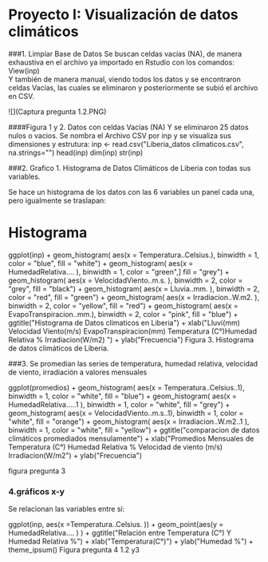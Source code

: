 # Proyecto I: Visualización de datos climáticos

###1. Limpiar Base de Datos
Se buscan celdas vacías (NA), de manera exhaustiva en el archivo ya importado en Rstudio con los comandos:  
View(inp)   
Y también de manera manual, viendo todos los datos y se encontraron celdas Vacías, las cuales se eliminaron y posteriormente se subió el archivo en CSV.  


![](Captura pregunta 1.2.PNG)

####Figura 1 y 2. Datos con celdas Vacías  (NA)
Y se eliminaron 25 datos nulos o vacios.
Se nombra el Archivo CSV por inp y se visualiza sus dimensiones y estrutura:
inp <- read.csv("Liberia_datos climaticos.csv", na.strings="")
head(inp)
dim(inp)
str(inp)


###2. Grafico 1. Histograma de Datos Climáticos de Liberia con todas sus variables. 

Se hace un histograma de los datos con las 6 variables un panel cada una, pero igualmente se traslapan:
# Histograma
ggplot(inp) +
geom_histogram(
aes(x = Temperatura..Celsius.), 
                 binwidth = 1,
                 color = "blue",
                 fill = "white") + 
  geom_histogram(
    aes(x = HumedadRelativa....    ),
                 binwidth = 1,
                 color = "green",]
                 fill = "grey") +
  geom_histogram(
    aes(x = VelocidadViento..m.s.  ),
    binwidth = 2,
    color = "grey",
    fill = "black") +
  geom_histogram(
    aes(x = Lluvia..mm.            ),
    binwidth = 2,
    color = "red",
    fill = "green") +
  geom_histogram(
    aes(x = Irradiacion..W.m2.     ),
    binwidth = 2,
    color = "yellow",
    fill = "red") +
  geom_histogram(
    aes(x = EvapoTranspiracion..mm.),
    binwidth = 2,
    color = "pink",
    fill = "blue") +
  ggtitle("Histograma de Datos climaticos en Liberia") +
  xlab("Lluvi(mm) Velocidad Viento(m/s) EvapoTranspiracion(mm) Temperatura (C°)Humedad
Relativa % Irradiacion(W/m2)  ") +
  ylab("Frecuencia")
Figura 3. Histograma de datos climáticos de Liberia.


###3. Se promedian las series de temperatura, humedad relativa, velocidad de viento, irradiación a valores mensuales 


ggplot(promedios) +
  geom_histogram(
    aes(x = Temperatura..Celsius..1), 
    binwidth = 1,
    color = "white",
    fill = "blue") + 
  geom_histogram(
      aes(x = HumedadRelativa.....1  ),
      binwidth = 1,
      color = "white",
      fill = "grey") +  
  geom_histogram(
        aes(x = VelocidadViento..m.s..1), 
        binwidth = 1,
        color = "white",
        fill = "orange") +
  geom_histogram(
    aes(x = Irradiacion..W.m2..1   ),
    binwidth = 1,
    color = "white",
    fill = "yellow") +
  ggtitle("comparacion de datos climáticos promediados mensulamente") +
  xlab("Promedios Mensuales de Temperatura (C°) Humedad Relativa % Velocidad de viento (m/s) Irradiacion(W/m2") + 
  ylab("Frecuencia")

figura pregunta 3




### 4.gráficos x-y 
Se relacionan las variables entre sí:

ggplot(inp, aes(x =Temperatura..Celsius.  )) +
  geom_point(aes(y = HumedadRelativa....    )
  ) +
  ggtitle("Relación entre Temperatura (C°) Y Humedad Relativa %") +
  xlab("Temperatura(C°)") +
  ylab("Humedad %") +
  theme_ipsum()
Figura pregunta 4 1.2 y3

